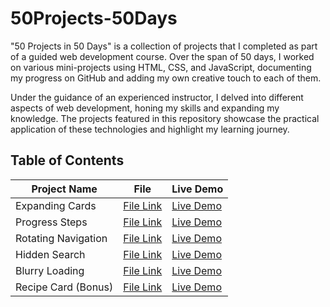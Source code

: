 # 50Projects-50Days

"50 Projects in 50 Days" is a collection of projects that I completed as part of a guided web development course. Over the span of 50 days, I worked on various mini-projects using HTML, CSS, and JavaScript, documenting my progress on GitHub and adding my own creative touch to each of them.

Under the guidance of an experienced instructor, I delved into different aspects of web development, honing my skills and expanding my knowledge. The projects featured in this repository showcase the practical application of these technologies and highlight my learning journey.


## Table of Contents

| Project Name | File | Live Demo |
| ------------ | ---- | --------- |
| Expanding Cards | [File Link](https://github.com/Lucaraso/Mini-Project-Collection/tree/main/Expanding-Cards) | [Live Demo](https://lucaraso.github.io/Mini-Project-Collection/Expanding-Cards/)|
| Progress Steps | [File Link](https://github.com/Lucaraso/Mini-Project-Collection/tree/main/Progress-Steps) | [Live Demo](https://lucaraso.github.io/Mini-Project-Collection/Progress-Steps/)|
| Rotating Navigation | [File Link](https://github.com/Lucaraso/Mini-Project-Collection/tree/main/Rotating-Navigation) | [Live Demo](https://lucaraso.github.io/Mini-Project-Collection/Rotating-Navigation/)|
| Hidden Search | [File Link](https://github.com/Lucaraso/Mini-Project-Collection/tree/main/Search-Widget) | [Live Demo](https://lucaraso.github.io/Mini-Project-Collection/Search-Widget/)|
| Blurry Loading | [File Link](https://github.com/Lucaraso/Mini-Project-Collection/tree/main/Blurry-Loading) | [Live Demo](https://lucaraso.github.io/Mini-Project-Collection/Blurry-Loading/)|
| Recipe Card (Bonus) | [File Link](https://github.com/Lucaraso/Mini-Project-Collection/tree/main/Recipe-Card%20(Bonus)) | [Live Demo](https://lucaraso.github.io/Mini-Project-Collection/Recipe-Card%20(Bonus)/)|


